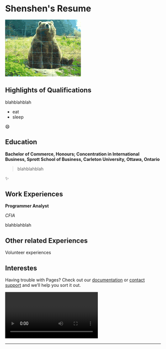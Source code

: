# Shenshen's Resume
![hello](hello.gif)

## Highlights of Qualifications
blahblahblah
- eat
- sleep

:smile:

## Education
**Bachelor of Commerce, Honours; Concentration in International Business, Sprott School of Business, Carleton University, Ottawa, Ontario**
> blahblahblah

:sparkles: 

## Work Experiences
**Programmer Analyst**

*CFIA*

blahblahblah

## Other related Experiences
Volunteer experiences
## Interestes

Having trouble with Pages? Check out our [documentation](https://help.github.com/categories/github-pages-basics/) or [contact support](https://github.com/contact) and we’ll help you sort it out.




![videoes](woods.MOV)

---
